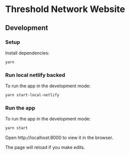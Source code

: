 # Threshold Network Website

## Development

### Setup

Install dependencies:

```sh
yarn
```

### Run local netlify backed

To run the app in the development mode:

```sh
yarn start-local-netlify
```

### Run the app

To run the app in the development mode:

```sh
yarn start
```

Open http://localhost:8000 to view it in the browser.

The page will reload if you make edits.
